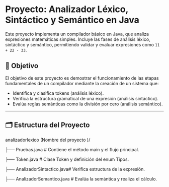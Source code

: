 # Proyecto: Analizador Léxico, Sintáctico y Semántico en Java

Este proyecto implementa un compilador básico en Java, que analiza expresiones matemáticas simples. Incluye las fases de análisis léxico, sintáctico y semántico, permitiendo validar y evaluar expresiones como `11 + 22 - 33`.

## 📌 Objetivo

El objetivo de este proyecto es demostrar el funcionamiento de las etapas fundamentales de un compilador mediante la creación de un sistema que:
- Identifica y clasifica tokens (análisis léxico).
- Verifica la estructura gramatical de una expresión (análisis sintáctico).
- Evalúa reglas semánticas como la división por cero (análisis semántico).

---

## 🗂️ Estructura del Proyecto

analizadorlexico (Nombre del proyecto )/

├── Pruebas.java # Contiene el método main y el flujo principal.

├── Token.java # Clase Token y definición del enum Tipos.

├── AnalizadorSintactico.java# Verifica estructura de la expresión.

├── AnalizadorSemantico.java # Evalúa la semántica y realiza el cálculo.
